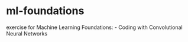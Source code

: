 # ml-foundations
exercise for Machine Learning Foundations: - Coding with Convolutional Neural Networks
